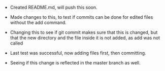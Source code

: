 - Created README.md, will push this soon. 

- Made changes to this, to test if commits can be done for edited files
  without the add command. 

- Changing this to see if git commit makes sure that this is changed, but
  that the new directory and the file inside it is not added, as add was
  not called

- Last test was successful, now adding files first, then committing. 

- Seeing if this change is reflected in the master branch as well. 
